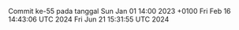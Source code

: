 Commit ke-55 pada tanggal Sun Jan 01 14:00 2023 +0100
Fri Feb 16 14:43:06 UTC 2024
Fri Jun 21 15:31:55 UTC 2024
